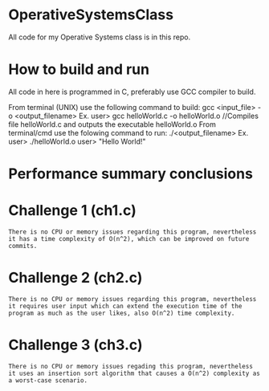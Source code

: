 # OperativeSystemsClass
All code for my Operative Systems class is in this repo.

# How to build and run
All code in here is programmed in C, preferably use GCC compiler to build.

  From terminal (UNIX) use the following command to build:
  gcc <input_file> -o <output_filename>
    Ex. user> gcc helloWorld.c -o helloWorld.o //Compiles file helloWorld.c and outputs the executable helloWorld.o
  From terminal/cmd use the folowing command to run:
  ./<output_filename>
    Ex. user> ./helloWorld.o
        user> "Hello World!"
# Performance summary conclusions
  # Challenge 1 (ch1.c)
    There is no CPU or memory issues regarding this program, nevertheless it has a time complexity of O(n^2), which can be improved on future commits.
  # Challenge 2 (ch2.c)
    There is no CPU or memory issues regarding this program, nevertheless it requires user input which can extend the execution time of the program as much as the user likes, also O(n^2) time complexity.
  # Challenge 3 (ch3.c)
    There is no CPU or memory issues regading this program, nevertheless it uses an insertion sort algorithm that causes a O(n^2) complexity as a worst-case scenario.
